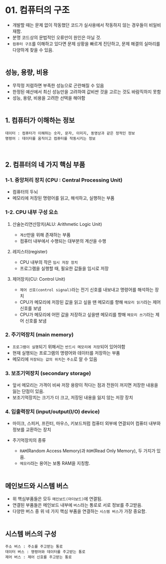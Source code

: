 # 01. 컴퓨터의 구조

- 개발할 때는 문제 없이 작동했던 코드가 실사용에서 작동하지 않는 경우들이  비일비재함.
- 분명 코드상의 문법적인 오류만이 원인은 아닐 것.
- `컴퓨터 구조`를 이해하고 있다면 문제 상황을 빠르게 진단하고, 문제 해결의 실마리를 다양하게 찾을 수 있음.
  <br /><br />

## 성능, 용량, 비용

- 무작정 저렴하면 부족한 성능으로 곤란해질 수 있음
- 한정된 예산에서 최신 성능만을 고려하여 값비싼 것을 고르는 것도 바람직하지 못함
- 성능, 용량, 비용을 고려한 선택을 해야함
  <br /><br />

## 1. 컴퓨터가 이해하는 정보

    데이터 : 컴퓨터가 이해하는 숫자, 문자, 이미지, 동영상과 같은 정적인 정보
    명령어 : 데이터를 움직이고 컴퓨터를 작동시키는 정보
<br />

## 2. 컴퓨터의 네 가지 핵심 부품
### 1-1. 중앙처리 장치 (CPU : Central Processing Unit)

- 컴퓨터의 두뇌
- 메모리에 저장된 명령어를 읽고, 해석하고, 실행하는 부품
### 1-2. CPU 내부 구성 요소

1. 산술논리연산장치(ALU: Arithmetic Logic Unit)

    - `계산`만을 위해 존재하는 부품
    - 컴퓨터 내부에서 수행되는 대부분의 계산을 수행

2. 레지스터(register)

    - CPU 내부의 작은 `임시 저장 장치`
    - 프로그램을 실행할 때, 필요한 값들을 임시로 저장

3. 제어장치(CU: Control Unit)

    - `제어 신호(control signal)`라는 전기 신호를 내보내고 명령어를 해석하는 장치
    - CPU가 메모리에 저장된 값을 읽고 싶을 땐 메모리를 향해 `메모리 읽기`라는 제어 신호를 보냄
    - CPU가 메모리에 어떤 값을 저장하고 싶을땐 메모리를 향해 `메모리 쓰기`라는 제어 신호를 보냄

### 2. 주기억장치 (main memory)

- `프로그램이 실행`되기 위해서는 `반드시 메모리에 저장`되어 있어야함
- 현재 실행되는 프로그램의 명령어와 데이터를 저장하는 부품
- 메모리에 `저장되는 값의 위치`는 `주소`로 알 수 있음

### 3. 보조기억장치 (secondary storage)

- 앞서 메모리는 가격이 비싸 저장 용량이 적다는 점과 전원이 꺼지면 저장한 내용을 잃는 단점이 있음.
- 보조기억장치는 크기가 더 크고, 저장된 내용을 잃지 않는 저장 장치

### 4. 입출력장치 (input/output(I/O) device)

- 마이크, 스피커, 프린터, 마우스, 키보드처럼 컴퓨터 외부에 연결되어 컴퓨터 내부와 정보를 교환하는 장치


- 주기억장치의 종류
  - `RAM`(Random Access Memory)과 `ROM`(Read Only Memory), 두 가지가 있음.
  - `메모리`라는 용어는 보통 RAM을 지칭함.
    <br /><br />

## 메인보드와 시스템 버스

- 위 핵심부품들은 모두 `메인보드(마더보드)`에 연결됨.
- 연결된 부품들은 메인보드 내부에 `버스`라는 통로로 서로 정보를 주고받음.
- 다양한 버스 중 위 네 가지 핵심 부품을 연결하는 `시스템 버스`가 가장 중요함.
<br /> <br />

## 시스템 버스의 구성

    주소 버스 : 주소를 주고받는 통로
    데이터 버스 : 명령어와 데이터를 주고받는 통로
    제어 버스 : 제어 신호를 주고받는 통로
